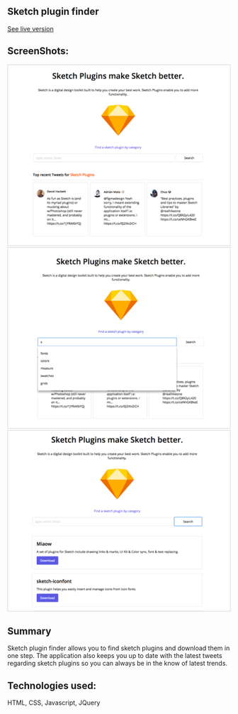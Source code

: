 ## Sketch plugin finder

[See live version](https://jessicaerazo.github.io/Sketch-App-plugin-search/)

## ScreenShots:

<img src="css/images/Screenshot-1.png" border=0>
<img src="css/images/Screenshot-2.png" border=0>
<img src="css/images/Screenshot-3.png" border=0>

## Summary

Sketch plugin finder allows you to find sketch plugins and download them in one step. The application also keeps you up to date with the latest tweets regarding sketch plugins so you can always be in the know of latest trends.

## Technologies used:

HTML, CSS, Javascript, JQuery